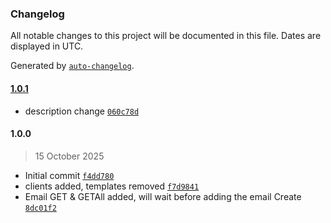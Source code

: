 ### Changelog

All notable changes to this project will be documented in this file. Dates are displayed in UTC.

Generated by [`auto-changelog`](https://github.com/CookPete/auto-changelog).

#### [1.0.1](https://github.com/noium/n8n-nodes-noium/compare/1.0.0...1.0.1)

- description change [`060c78d`](https://github.com/noium/n8n-nodes-noium/commit/060c78dca7ed77c07357d6746ca5183747d6025a)

#### 1.0.0

> 15 October 2025

- Initial commit [`f4dd780`](https://github.com/noium/n8n-nodes-noium/commit/f4dd78054e910d3be6f73cc4604fff7feb61508f)
- clients added, templates removed [`f7d9841`](https://github.com/noium/n8n-nodes-noium/commit/f7d9841fa5432968b6fddf7722ffb4ca9c380cbd)
- Email GET & GETAll added, will wait before adding the email Create [`8dc01f2`](https://github.com/noium/n8n-nodes-noium/commit/8dc01f22b9148e4b155908582ef09916d347c9b6)
